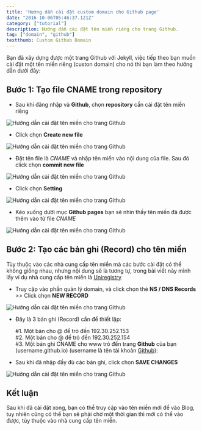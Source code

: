 ```yaml
---
title: 'Hướng dẫn cài đặt custom domain cho Github page'
date: "2016-10-06T05:46:37.121Z"
category: ["tutorial"]
description: Hướng dẫn cài đặt tên miền riêng cho trang Github.
tag: ["domain", "github"]
textthumb: Custom Github Domain
---
```


Bạn đã xây dựng được một trang Github với Jekyll, việc tiếp theo bạn muốn cài đặt một tên miền riêng (custon domain) cho nó thì bạn làm theo hướng dẫn dưới đây:

## Bước 1: Tạo file CNAME trong repository

- Sau khi đăng nhập và **Github**, chọn **repository** cần cài đặt tên miền riêng

![Hướng dẫn cài đặt tên miền cho trang Github](https://lh5.ggpht.com/-JzzQT_1D-Z8/XQs0lMYs0sI/AAAAAAAAV-Q/UQbio23A6QUKQm5nn4lUAVNe3em10T2iACKgBGAs/s1600-e30/jekyll-06-chiase.web.app-1.png)

- Click chọn **Create new file**

![Hướng dẫn cài đặt tên miền cho trang Github](https://lh5.ggpht.com/-b2Io86tFecM/XQs0lMo2X0I/AAAAAAAAV-Q/IfoGF1WPgaMCAf4wIViuBhoVEyxop0NmQCKgBGAs/s1600-e30/jekyll-06-chiase.web.app-2.png)

- Đặt tên file là *CNAME* và nhập tên miền vào nội dung của file. Sau đó click chọn **commit new file**

![Hướng dẫn cài đặt tên miền cho trang Github](https://lh5.ggpht.com/-3vFhvJxOoAs/XQs0lHZE1hI/AAAAAAAAV-Q/BH-QOS-UJsEb2-3ExlqrCzblve0n-_rZwCKgBGAs/s1600-e30/jekyll-06-chiase.web.app-3.png)

- Click chọn **Setting**

![Hướng dẫn cài đặt tên miền cho trang Github](https://lh5.ggpht.com/-6315P0JWrrc/XQs0lHT7CpI/AAAAAAAAV-Q/WACfl3UR90oi_C1W9k1tKWW90fDxr2otQCKgBGAs/s1600-e30/jekyll-06-chiase.web.app-4.png)

- Kéo xuống dưới mục **Github pages** bạn sẽ nhìn thấy tên miền đã được thêm vào từ file *CNAME*

![Hướng dẫn cài đặt tên miền cho trang Github](https://lh5.ggpht.com/-2-ShjZkF0go/XQs0lAuoh6I/AAAAAAAAV-Q/3j2Xdyz0T90knDunQ_7aXuo2RrgbKJxBQCKgBGAs/s1600-e30/jekyll-06-chiase.web.app-5.png)

## Bước 2: Tạo các bản ghi (Record) cho tên miền

Tùy thuộc vào các nhà cung cấp tên miền mà các bước cài đặt có thể không giống nhau, nhưng nội dung sẽ là tương tự, trong bài viết này mình lấy ví dụ nhà cung cấp tên miền là [Uniregistry](https://uniregistry.com/) 

- Truy cập vào phần quản lý domain, và click chọn thẻ **NS / DNS Records** >> Click chọn **NEW RECORD**

![Hướng dẫn cài đặt tên miền cho trang Github](https://lh5.ggpht.com/-fLDFs3pAm8s/XQs0lMYASXI/AAAAAAAAV-Q/eGT3fNI56L0ZjSrDrkGSyC2DxLOFRTU8gCKgBGAs/s1600-e30/jekyll-06-chiase.web.app-6.png)

- Đây là 3 bản ghi (Record) cần để thiết lập: 

	\#1. Một bản cho @ để trỏ đến 192.30.252.153  
	\#2. Một bản cho @ để trỏ đến 192.30.252.154  
	\#3. Một bản ghi CNAME cho www trỏ đến trang **Github** của bạn (username.github.io) (username là tên tài khoản [Github](https://github.com)):

- Sau khi đã nhập đầy đủ các bản ghi, click chọn **SAVE CHANGES**

![Hướng dẫn cài đặt tên miền cho trang Github](https://lh5.ggpht.com/-_wnkKvUBEs4/XQs0lLW8E5I/AAAAAAAAV-Q/LpgeDhc95no6wmNq9oyUT4WotU7QmY1UQCKgBGAs/s1600-e30/jekyll-06-chiase.web.app-7.png)

## Kết luận

Sau khi đã cài đặt xong, bạn có thể truy cập vào tên miền mới để vào Blog, tuy nhiên cũng có thể bạn sẽ phải chờ một thời gian thì mới có thể vào được, tùy thuộc vào nhà cung cấp tên miền.
